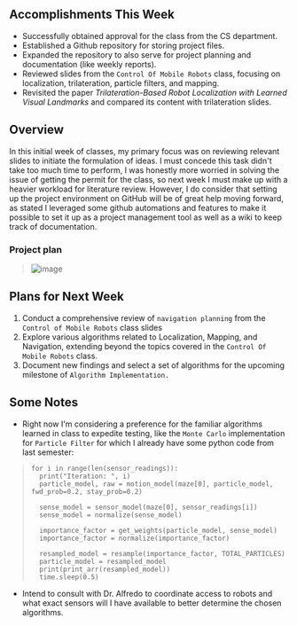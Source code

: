 ## Accomplishments This Week
- Successfully obtained approval for the class from the CS department.
- Established a Github repository for storing project files.
- Expanded the repository to also serve for project planning and documentation (like weekly reports).
- Reviewed slides from the `Control Of Mobile Robots` class, focusing on localization, trilateration, particle filters, and mapping.
- Revisited the paper *Trilateration-Based Robot Localization with Learned Visual Landmarks* and compared its content with trilateration slides.

## Overview
In this initial week of classes, my primary focus was on reviewing relevant slides to initiate the formulation of ideas. I must concede this task didn't take too much time to perform, I was honestly more worried in solving the issue of getting the permit for the class, so next week I must make up with a heavier workload for literature review.
However, I do consider that setting up the project environment on GitHub will be of great help moving forward, as stated I leveraged some github automations and features to make it possible to set it up as a project management tool as well as a wiki to keep track of documentation.
### Project plan
>![image](https://github.com/L42ARO/CIS4900_RoboticNavigator/assets/89555610/a2d848a8-7b79-430b-b4bd-17c103e525a5)



## Plans for Next Week
1. Conduct a comprehensive review of `navigation planning` from the `Control of Mobile Robots` class slides
2. Explore various algorithms related to Localization, Mapping, and Navigation, extending beyond the topics covered in the `Control Of Mobile Robots` class.
3. Document new findings and select a set of algorithms for the upcoming milestone of `Algorithm Implementation.`
   
## Some Notes
- Right now I'm considering a preference for the familiar algorithms learned in class to expedite testing, like the `Monte Carlo` implementation for `Particle Filter` for which I already have some python code from last semester:
>```
>for i in range(len(sensor_readings)):
>   print("Iteration: ", i)
>   particle_model, raw = motion_model(maze[0], particle_model, fwd_prob=0.2, stay_prob=0.2)
>        
>   sense_model = sensor_model(maze[0], sensor_readings[i])
>   sense_model = normalize(sense_model)
>        
>   importance_factor = get_weights(particle_model, sense_model)
>   importance_factor = normalize(importance_factor)
>        
>   resampled_model = resample(importance_factor, TOTAL_PARTICLES)
>   particle_model = resampled_model
>   print(print_arr(resampled_model))
>   time.sleep(0.5)
>```
- Intend to consult with Dr. Alfredo to coordinate access to robots and what exact sensors will I have available to better determine the chosen algorithms.

